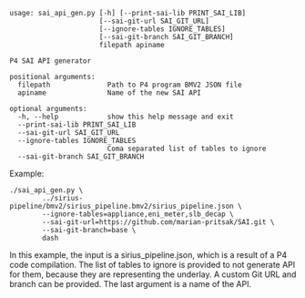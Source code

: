 ```
usage: sai_api_gen.py [-h] [--print-sai-lib PRINT_SAI_LIB]
                      [--sai-git-url SAI_GIT_URL]
                      [--ignore-tables IGNORE_TABLES]
                      [--sai-git-branch SAI_GIT_BRANCH]
                      filepath apiname

P4 SAI API generator

positional arguments:
  filepath              Path to P4 program BMV2 JSON file
  apiname               Name of the new SAI API

optional arguments:
  -h, --help            show this help message and exit
  --print-sai-lib PRINT_SAI_LIB
  --sai-git-url SAI_GIT_URL
  --ignore-tables IGNORE_TABLES
                        Coma separated list of tables to ignore
  --sai-git-branch SAI_GIT_BRANCH
```

Example:
```
./sai_api_gen.py \
        ../sirius-pipeline/bmv2/sirius_pipeline.bmv2/sirius_pipeline.json \
        --ignore-tables=appliance,eni_meter,slb_decap \
        --sai-git-url=https://github.com/marian-pritsak/SAI.git \
        --sai-git-branch=base \
        dash
```

In this example, the input is a sirius_pipeline.json, which is a result of a P4 code compilation. The list of tables to ignore is provided to not generate API for them, because they are representing the underlay. A custom Git URL and branch can be provided. The last argument is a name of the API.
